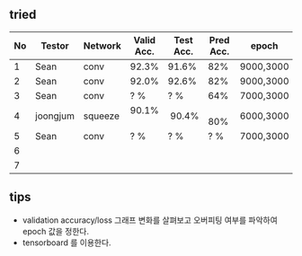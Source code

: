 ## tried
|  No | Testor  | Network | Valid Acc.|Test Acc. | Pred Acc.| epoch      | Learning Rate   | Batch | Optimizer  | Activation |win_stride|win_size  | time_shift|sample_rate  |back_vol.|back_freq.|dct_coef.|
|-----|---------|---------|---------- |----------|----------|------------|-----------------|-------|------------|------------|----------|----------|-----------|-------------|---------|----------|---------|
|  1  | Sean    |  conv   |  92.3%    |   91.6%  |   82%    | 9000,3000  | 0.001,0.0001    | 100   | Momentum   | Relu       | 10       |   30     | 100       |  16000      |  0.3    |  0.8     |   40    |
|  2  | Sean    |  conv   |  92.0%    |   92.6%  |   82%    | 9000,3000  | 0.002,0.0003    | 100   | Momentum   | Relu       | 10       |   30     | 100       |  16000      |  0.3    |  0.8     |   40    |
|  3  | Sean    |  conv   |  ?   %    |   ? %    |   64%    | 7000,3000  | 0.002,0.0002    | 100   | RMSProp    | Relu       | 10       |   30     | 100       |  16000      |  0.3    |  0.9     |   40    |
|  4  | joongjum| squeeze |  90.1%    |  90.4%   |   80%    | 6000,3000  | 0.001,0.0001    | 100   | RMSProp    | Relu       | 10       |   30     | 100       |  16000      |  0.3    |  0.8     |   40    |
|  5  | Sean    |  conv   |  ?   %    |   ? %    |   ? %    | 7000,3000  | 0.002,0.0002    | 100   | RMSProp    | Relu       | 10       |   30     | 100       |  16000      |  0.1    |  0.7     |   40    |
|  6  |         |         |           |          |          |            |                 |       |            |            |          |          |           |  16000      |         |          |         |
|  7  |         |         |           |          |          |            |                 |       |            |            |          |          |           |  16000      |         |          |         |


## tips
- validation accuracy/loss 그래프 변화를 살펴보고 오버피팅 여부를 파악하여 epoch 값을 정한다.
- tensorboard 를 이용한다.
